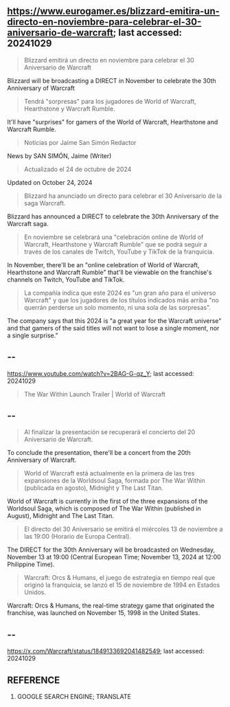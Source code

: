 ## https://www.eurogamer.es/blizzard-emitira-un-directo-en-noviembre-para-celebrar-el-30-aniversario-de-warcraft; last accessed: 20241029

> Blizzard emitirá un directo en noviembre para celebrar el 30 Aniversario de Warcraft

Blizzard will be broadcasting a DIRECT in November to celebrate the 30th Anniversary of Warcraft

> Tendrá "sorpresas" para los jugadores de World of Warcraft, Hearthstone y Warcraft Rumble.

It'll have "surprises" for gamers of the World of Warcraft, Hearthstone and Warcraft Rumble.

> Noticias por Jaime San Simón Redactor

News by SAN SIMÓN, Jaime (Writer)

> Actualizado el 24 de octubre de 2024

Updated on October 24, 2024

> Blizzard ha anunciado un directo para celebrar el 30 Aniversario de la saga Warcraft.

Blizzard has announced a DIRECT to celebrate the 30th Anniversary of the Warcraft saga.

> En noviembre se celebrará una "celebración online de World of Warcraft, Hearthstone y Warcraft Rumble" que se podrá seguir a través de los canales de Twitch, YouTube y TikTok de la franquicia.

In November, there'll be an "online celebration of World of Warcraft, Hearthstone and Warcraft Rumble" that'll be viewable on the franchise's channels on Twitch, YouTube and TikTok.

> La compañía indica que este 2024 es "un gran año para el universo Warcraft" y que los jugadores de los títulos indicados más arriba "no querrán perderse un solo momento, ni una sola de las sorpresas". 

The company says that this 2024 is "a great year for the Warcraft universe" and that gamers of the said titles will not want to lose a single moment, nor a single surprise."

## --


https://www.youtube.com/watch?v=2BAG-G-qz_Y; last accessed: 20241029

> The War Within Launch Trailer | World of Warcraft 

## --

> Al finalizar la presentación se recuperará el concierto del 20 Aniversario de Warcraft.

To conclude the presentation, there'll be a concert from the 20th Anniversary of Warcraft.

> World of Warcraft está actualmente en la primera de las tres expansiones de la Worldsoul Saga, formada por The War Within (publicada en agosto), Midnight y The Last Titan.

World of Warcraft is currently in the first of the three expansions of the Worldsoul Saga, which is composed of The War Within (published in August), Midnight and The Last Titan.

> El directo del 30 Aniversario se emitirá el miércoles 13 de noviembre a las 19:00 (Horario de Europa Central).

The DIRECT for the 30th Anniversary will be broadcasted on Wednesday, November 13 at 19:00 (Central European Time; November 13, 2024 at 12:00 Philippine Time).

> Warcraft: Orcs & Humans, el juego de estrategia en tiempo real que originó la franquicia, se lanzó el 15 de noviembre de 1994 en Estados Unidos.

Warcraft: Orcs & Humans, the real-time strategy game that originated the franchise, was launched on November 15, 1998 in the United States.

## --

https://x.com/Warcraft/status/1849133692041482549; last accessed: 20241029


## REFERENCE

1) GOOGLE SEARCH ENGINE; TRANSLATE